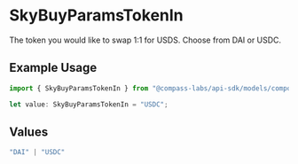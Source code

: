 # SkyBuyParamsTokenIn

The token you would like to swap 1:1 for USDS. Choose from DAI or USDC.

## Example Usage

```typescript
import { SkyBuyParamsTokenIn } from "@compass-labs/api-sdk/models/components";

let value: SkyBuyParamsTokenIn = "USDC";
```

## Values

```typescript
"DAI" | "USDC"
```